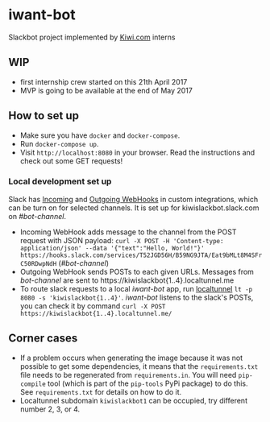 # iwant-bot
Slackbot project implemented by [Kiwi.com](Kiwi.com) interns

## WIP
- first internship crew started on this 21th April 2017
- MVP is going to be available at the end of May 2017

## How to set up

* Make sure you have `docker` and `docker-compose`.
* Run `docker-compose up`.
* Visit `http://localhost:8080` in your browser. Read the instructions and check out some GET requests!

### Local development set up

Slack has [Incoming](https://api.slack.com/incoming-webhooks) and 
[Outgoing WebHooks](https://api.slack.com/custom-integrations/outgoing-webhooks) in custom integrations, 
which can be turn on for selected channels. It is set up for kiwislackbot.slack.com on _#bot-channel_.

* Incoming WebHook adds message to the channel from the POST request with JSON payload:
`curl -X POST -H 'Content-type: application/json' --data '{"text":"Hello, World!"}' https://hooks.slack.com/services/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`
(_#bot-channel_)
* Outgoing WebHook sends POSTs to each given URLs. Messages from _bot-channel_ are sent to 
https://kiwislackbot{1..4}.localtunnel.me
* To route slack requests to a local _iwant-bot_ app, run [localtunnel](https://localtunnel.github.io/www/) 
`lt -p 8080 -s 'kiwislackbot{1..4}'`. _iwant-bot_ listens to the slack's POSTs, you can check it by command
`curl -X POST https://kiwislackbot{1..4}.localtunnel.me/`

## Corner cases

* If a problem occurs when generating the image because it was not possible to get some dependencies, it means that the `requirements.txt` file needs to be regenerated from `requirements.in`.
  You will need `pip-compile` tool (which is part of the `pip-tools` PyPi package) to do this.
  See `requirements.txt` for details on how to do it.
* Localtunnel subdomain `kiwislackbot1` can be occupied, try different number 2, 3, or 4.
